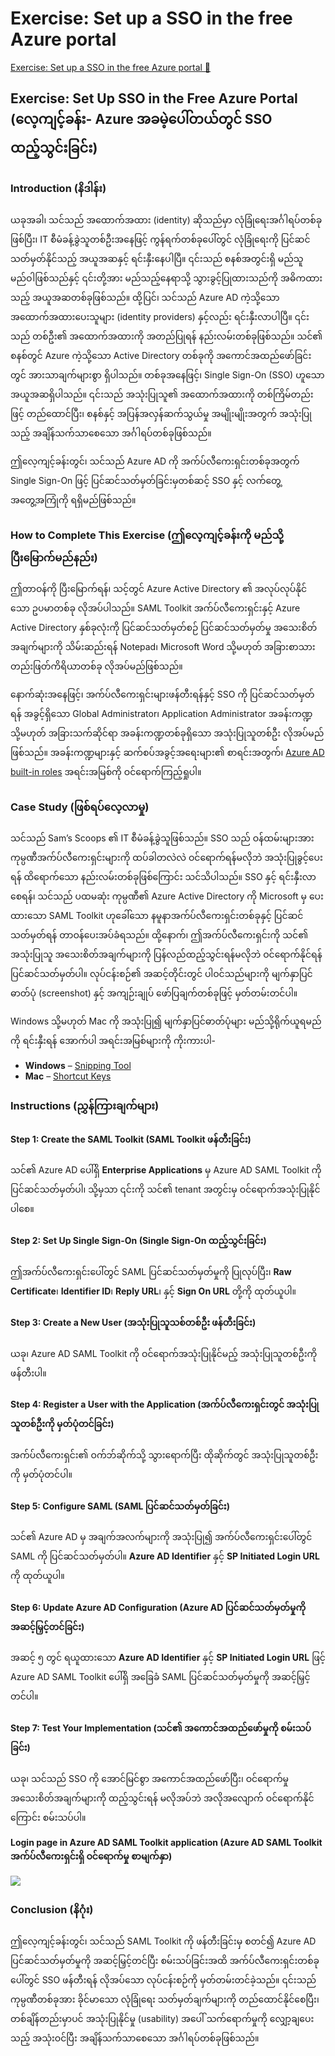 # Exercise: Set up a SSO in the free Azure portal

[Exercise: Set up a SSO in the free Azure portal 🔗](https://www.coursera.org/learn/cybersecurity-identity-and-access-solutions-with-azure-ad/supplement/GVG2H/exercise-set-up-a-sso-in-the-free-azure-portal)

## Exercise: Set Up SSO in the Free Azure Portal (လေ့ကျင့်ခန်း- Azure အခမဲ့ပေါ်တယ်တွင် SSO ထည့်သွင်းခြင်း)

### Introduction (နိဒါန်း)

ယခုအခါ၊ သင်သည် အထောက်အထား (identity) ဆိုသည်မှာ လုံခြုံရေးအင်္ဂါရပ်တစ်ခုဖြစ်ပြီး၊ IT စီမံခန့်ခွဲသူတစ်ဦးအနေဖြင့် ကွန်ရက်တစ်ခုပေါ်တွင် လုံခြုံရေးကို ပြင်ဆင်သတ်မှတ်နိုင်သည့် အယူအဆနှင့် ရင်းနှီးနေပါပြီ။ ၎င်းသည် စနစ်အတွင်းရှိ မည်သူမည်ဝါဖြစ်သည်နှင့် ၎င်းတို့အား မည်သည့်နေရာသို့ သွားခွင့်ပြုထားသည်ကို အဓိကထားသည့် အယူအဆတစ်ခုဖြစ်သည်။ ထို့ပြင်၊ သင်သည် Azure AD ကဲ့သို့သော အထောက်အထားပေးသူများ (identity providers) နှင့်လည်း ရင်းနှီးလာပါပြီ။ ၎င်းသည် တစ်ဦး၏ အထောက်အထားကို အတည်ပြုရန် နည်းလမ်းတစ်ခုဖြစ်သည်။ သင်၏ စနစ်တွင် Azure ကဲ့သို့သော Active Directory တစ်ခုကို အကောင်အထည်ဖော်ခြင်းတွင် အားသာချက်များစွာ ရှိပါသည်။ တစ်ခုအနေဖြင့်၊ Single Sign-On (SSO) ဟူသော အယူအဆရှိပါသည်။ ၎င်းသည် အသုံးပြုသူ၏ အထောက်အထားကို တစ်ကြိမ်တည်းဖြင့် တည်ထောင်ပြီး၊ စနစ်နှင့် အပြန်အလှန်ဆက်သွယ်မှု အမျိုးမျိုးအတွက် အသုံးပြုသည့် အချိန်သက်သာစေသော အင်္ဂါရပ်တစ်ခုဖြစ်သည်။

ဤလေ့ကျင့်ခန်းတွင်၊ သင်သည် Azure AD ကို အက်ပ်လီကေးရှင်းတစ်ခုအတွက် Single Sign-On ဖြင့် ပြင်ဆင်သတ်မှတ်ခြင်းမှတစ်ဆင့် SSO နှင့် လက်တွေ့အတွေ့အကြုံကို ရရှိမည်ဖြစ်သည်။

### How to Complete This Exercise (ဤလေ့ကျင့်ခန်းကို မည်သို့ပြီးမြောက်မည်နည်း)

ဤတာဝန်ကို ပြီးမြောက်ရန်၊ သင့်တွင် Azure Active Directory ၏ အလုပ်လုပ်နိုင်သော ဥပမာတစ်ခု လိုအပ်ပါသည်။ SAML Toolkit အက်ပ်လီကေးရှင်းနှင့် Azure Active Directory နှစ်ခုလုံးကို ပြင်ဆင်သတ်မှတ်စဉ် ပြင်ဆင်သတ်မှတ်မှု အသေးစိတ်အချက်များကို သိမ်းဆည်းရန် Notepad၊ Microsoft Word သို့မဟုတ် အခြားစာသားတည်းဖြတ်ကိရိယာတစ်ခု လိုအပ်မည်ဖြစ်သည်။

နောက်ဆုံးအနေဖြင့်၊ အက်ပ်လီကေးရှင်းများဖန်တီးရန်နှင့် SSO ကို ပြင်ဆင်သတ်မှတ်ရန် အခွင့်ရှိသော Global Administrator၊ Application Administrator အခန်းကဏ္ဍ သို့မဟုတ် အခြားသက်ဆိုင်ရာ အခန်းကဏ္ဍတစ်ခုရှိသော အသုံးပြုသူတစ်ဦး လိုအပ်မည်ဖြစ်သည်။ အခန်းကဏ္ဍများနှင့် ဆက်စပ်အခွင့်အရေးများ၏ စာရင်းအတွက်၊ [Azure AD built-in roles](https://docs.microsoft.com/en-us/azure/active-directory/roles/permissions-reference) အရင်းအမြစ်ကို ဝင်ရောက်ကြည့်ရှုပါ။

### Case Study (ဖြစ်ရပ်လေ့လာမှု)

သင်သည် Sam’s Scoops ၏ IT စီမံခန့်ခွဲသူဖြစ်သည်။ SSO သည် ဝန်ထမ်းများအား ကုမ္ပဏီအက်ပ်လီကေးရှင်းများကို ထပ်ခါတလဲလဲ ဝင်ရောက်ရန်မလိုဘဲ အသုံးပြုခွင့်ပေးရန် ထိရောက်သော နည်းလမ်းတစ်ခုဖြစ်ကြောင်း သင်သိပါသည်။ SSO နှင့် ရင်းနှီးလာစေရန်၊ သင်သည် ပထမဆုံး ကုမ္ပဏီ၏ Azure Active Directory ကို Microsoft မှ ပေးထားသော SAML Toolkit ဟုခေါ်သော နမူနာအက်ပ်လီကေးရှင်းတစ်ခုနှင့် ပြင်ဆင်သတ်မှတ်ရန် တာဝန်ပေးအပ်ခံရသည်။ ထို့နောက်၊ ဤအက်ပ်လီကေးရှင်းကို သင်၏ အသုံးပြုသူ အသေးစိတ်အချက်များကို ပြန်လည်ထည့်သွင်းရန်မလိုဘဲ ဝင်ရောက်နိုင်ရန် ပြင်ဆင်သတ်မှတ်ပါ။ လုပ်ငန်းစဉ်၏ အဆင့်တိုင်းတွင် ပါဝင်သည်များကို မျက်နှာပြင်ဓာတ်ပုံ (screenshot) နှင့် အကျဉ်းချုပ် ဖော်ပြချက်တစ်ခုဖြင့် မှတ်တမ်းတင်ပါ။

Windows သို့မဟုတ် Mac ကို အသုံးပြု၍ မျက်နှာပြင်ဓာတ်ပုံများ မည်သို့ရိုက်ယူရမည်ကို ရင်းနှီးရန် အောက်ပါ အရင်းအမြစ်များကို ကိုးကားပါ-

- **Windows** – [Snipping Tool](https://support.microsoft.com/en-us/windows/use-snipping-tool-to-capture-screenshots-00246869-8850-6f8e-0d4f-254d0b1f9955)
- **Mac** – [Shortcut Keys](https://support.apple.com/en-us/HT201361)

### Instructions (ညွှန်ကြားချက်များ)

#### Step 1: Create the SAML Toolkit (SAML Toolkit ဖန်တီးခြင်း)

သင်၏ Azure AD ပေါ်ရှိ **Enterprise Applications** မှ Azure AD SAML Toolkit ကို ပြင်ဆင်သတ်မှတ်ပါ၊ သို့မှသာ ၎င်းကို သင်၏ tenant အတွင်းမှ ဝင်ရောက်အသုံးပြုနိုင်ပါစေ။

#### Step 2: Set Up Single Sign-On (Single Sign-On ထည့်သွင်းခြင်း)

ဤအက်ပ်လီကေးရှင်းပေါ်တွင် SAML ပြင်ဆင်သတ်မှတ်မှုကို ပြုလုပ်ပြီး၊ **Raw Certificate**၊ **Identifier ID**၊ **Reply URL**၊ နှင့် **Sign On URL** တို့ကို ထုတ်ယူပါ။

#### Step 3: Create a New User (အသုံးပြုသူသစ်တစ်ဦး ဖန်တီးခြင်း)

ယခု၊ Azure AD SAML Toolkit ကို ဝင်ရောက်အသုံးပြုနိုင်မည့် အသုံးပြုသူတစ်ဦးကို ဖန်တီးပါ။

#### Step 4: Register a User with the Application (အက်ပ်လီကေးရှင်းတွင် အသုံးပြုသူတစ်ဦးကို မှတ်ပုံတင်ခြင်း)

အက်ပ်လီကေးရှင်း၏ ဝက်ဘ်ဆိုက်သို့ သွားရောက်ပြီး ထိုဆိုက်တွင် အသုံးပြုသူတစ်ဦးကို မှတ်ပုံတင်ပါ။

#### Step 5: Configure SAML (SAML ပြင်ဆင်သတ်မှတ်ခြင်း)

သင်၏ Azure AD မှ အချက်အလက်များကို အသုံးပြု၍ အက်ပ်လီကေးရှင်းပေါ်တွင် SAML ကို ပြင်ဆင်သတ်မှတ်ပါ။ **Azure AD Identifier** နှင့် **SP Initiated Login URL** ကို ထုတ်ယူပါ။

#### Step 6: Update Azure AD Configuration (Azure AD ပြင်ဆင်သတ်မှတ်မှုကို အဆင့်မြှင့်တင်ခြင်း)

အဆင့် ၅ တွင် ရယူထားသော **Azure AD Identifier** နှင့် **SP Initiated Login URL** ဖြင့် Azure AD SAML Toolkit ပေါ်ရှိ အခြေခံ SAML ပြင်ဆင်သတ်မှတ်မှုကို အဆင့်မြှင့်တင်ပါ။

#### Step 7: Test Your Implementation (သင်၏ အကောင်အထည်ဖော်မှုကို စမ်းသပ်ခြင်း)

ယခု၊ သင်သည် SSO ကို အောင်မြင်စွာ အကောင်အထည်ဖော်ပြီး၊ ဝင်ရောက်မှု အသေးစိတ်အချက်များကို ထည့်သွင်းရန် မလိုအပ်ဘဲ အလိုအလျောက် ဝင်ရောက်နိုင်ကြောင်း စမ်းသပ်ပါ။

**Login page in Azure AD SAML Toolkit application (Azure AD SAML Toolkit အက်ပ်လီကေးရှင်းရှိ ဝင်ရောက်မှု စာမျက်နှာ)**

<img src="https://d3c33hcgiwev3.cloudfront.net/imageAssetProxy.v1/C-qOMZsTTimjwSgsszUqzA_0d737262500e4876bbbfb60fddc9dee1_image.png?expiry=1742774400000&hmac=zFCQ8Q3SUQheTm4OlfXhbwMTh_a2a7SpEA1VHeGZdJg">

### Conclusion (နိဂုံး)

ဤလေ့ကျင့်ခန်းတွင်၊ သင်သည် SAML Toolkit ကို ဖန်တီးခြင်းမှ စတင်၍ Azure AD ပြင်ဆင်သတ်မှတ်မှုကို အဆင့်မြှင့်တင်ပြီး စမ်းသပ်ခြင်းအထိ အက်ပ်လီကေးရှင်းတစ်ခုပေါ်တွင် SSO ဖန်တီးရန် လိုအပ်သော လုပ်ငန်းစဉ်ကို မှတ်တမ်းတင်ခဲ့သည်။ ၎င်းသည် ကုမ္ပဏီတစ်ခုအား ခိုင်မာသော လုံခြုံရေး သတ်မှတ်ချက်များကို တည်ထောင်နိုင်စေပြီး၊ တစ်ချိန်တည်းမှာပင် အသုံးပြုနိုင်မှု (usability) အပေါ် သက်ရောက်မှုကို လျှော့ချပေးသည့် အသုံးဝင်ပြီး အချိန်သက်သာစေသော အင်္ဂါရပ်တစ်ခုဖြစ်သည်။

